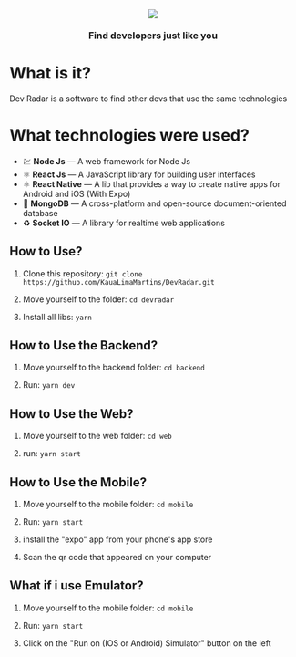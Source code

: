 <h3 align="center">
<br>
  <img src="https://i.imgur.com/POVtFk8.png" />
<br>
<br>
  Find developers just like you
</h3>

# What is it?

Dev Radar is a software to find other devs that use the same technologies

# What technologies were used?

- 💹 **Node Js** — A web framework for Node Js
- ⚛️ **React Js** — A JavaScript library for building user interfaces
- ⚛️ **React Native** — A lib that provides a way to create native apps for Android and iOS (With Expo)
- 📄 **MongoDB** — A cross-platform and open-source document-oriented database
- ♻️ **Socket IO** — A library for realtime web applications 

## How to Use?

1. Clone this repository: `git clone https://github.com/KauaLimaMartins/DevRadar.git`

2. Move yourself to the folder: `cd devradar`

2. Install all libs: `yarn`

## How to Use the Backend?

1. Move yourself to the backend folder: `cd backend`

2. Run: `yarn dev`

## How to Use the Web?

1. Move yourself to the web folder: `cd web`

2. run: `yarn start`

## How to Use the Mobile?

1. Move yourself to the mobile folder: `cd mobile`

2. Run: `yarn start`

3. install the "expo" app from your phone's app store

4. Scan the qr code that appeared on your computer

## What if i use Emulator?

1. Move yourself to the mobile folder: `cd mobile`

2. Run: `yarn start`

3. Click on the "Run on (IOS or Android) Simulator" button on the left

